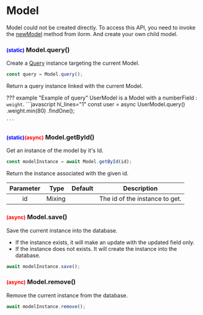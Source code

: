 # Model
Model could not be created directly. To access this API, you need to invoke the
[newModel](../core#ilormnewmodel) method from ilorm. And create your own child model.

### <small style="color:blue;">(static)</small> Model.query()
Create a [Query](../query) instance targeting the current Model.

```javascript
const query = Model.query();
```
Return a query instance linked with the current Model.

??? example "Example of query"
    UserModel is a Model with a numberField : `weight`.
    ```javascript hl_lines="1"
    const user = async UserModel.query()
        .weight.min(80)
        .findOne();
    
    ```

### <small style="color:blue;">(static)</small><small style="color:red;">(async)</small> Model.getById()
Get an instance of the model by it's Id.
```javascript
const modelInstance = await Model.getById(id);
```
Return the instance associated with the given id.

| Parameter        | Type    | Default | Description              |
|:----------------:|:-------:|:-------:| ------------------------ |
| id | Mixing |  | The id of the instance to get. |


### <small style="color:red;">(async)</small> Model.save()
Save the current instance into the database.
- If the instance exists, it will make an update with the updated field only.
- If the instance does not exists. It will create the instance into the database.

```javascript
await modelInstance.save();
```

### <small style="color:red;">(async)</small> Model.remove()
Remove the current instance from the database.

```javascript
await modelInstance.remove();
```
